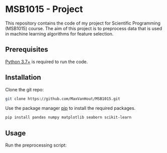 # MSB1015 - Project
This repository contains the code of my project for Scientific Programming (MSB1015) course. The aim of this project is to preprocess data that is used in machine learning algorithms for feature selection.

## Prerequisites
[Python 3.7+](https://www.python.org/downloads/) is required to run the code.

## Installation
Clone the git repo:
```bash
git clone https://github.com/MaxVanHout/MSB1015.git
```
Use the package manager [pip](https://pip.pypa.io/en/stable/) to install the required packages.
```bash
pip install pandas numpy matplotlib seaborn scikit-learn
```
## Usage
Run the preprocessing script:


